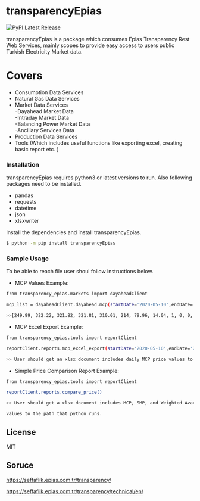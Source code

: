 # transparencyEpias

[![PyPI Latest Release](https://img.shields.io/pypi/v/transparencyEpias.svg)](https://pypi.org/project/transparencyEpias/)

transparencyEpias is a package which consumes Epias Transparency Rest Web Services, mainly scopes to provide easy access to users public Turkish Electricity Market data.

# Covers

  - Consumption Data Services
  - Natural Gas Data Services
  - Market Data Services<br/>
    -Dayahead Market Data <br/>
    -Intraday Market Data <br/>
    -Balancing Power Market Data<br/>
    -Ancillary Services Data<br/>
 - Production Data Services<br/>
 - Tools (Which includes useful functions like exporting excel, creating basic report etc. )

### Installation

transparencyEpias requires python3 or latest versions to run.
Also following packages need to be installed. 
- pandas
- requests
- datetime
- json
- xlsxwriter

Install the dependencies and install transparencyEpias.

```sh
$ python -m pip install transparencyEpias
```

### Sample Usage

To be able to reach file user shoul follow instructions below.
- MCP Values Example:
 
```sh
from transparency_epias.markets import dayaheadClient 
```
```sh
mcp_list = dayaheadClient.dayahead.mcp(startDate='2020-05-10',endDate='2020-05-10')[1]
```
```sh
>>[249.99, 322.22, 321.82, 321.81, 310.01, 214, 79.96, 14.04, 1, 0, 0, 0, 0.87, 1, 4, 13.99, 97.45, 227.57, 299.99, 323.23, 321.85, 308.56, 289.8, 284.99]
```
- MCP Excel Export Example:
```sh
from transparency_epias.tools import reportClient
```
```sh
reportClient.reports.mcp_excel_export(startDate='2020-05-10',endDate='2020-05-10')
```
```sh
>> User should get an xlsx document includes daily MCP price values to the path that python runs.
```
- Simple Price Comparison Report Example:
```sh
from transparency_epias.tools import reportClient
```
```sh
reportClient.reports.compare_price()
```
```sh
>> User should get a xlsx document includes MCP, SMP, and Weighted Avarage Price 

values to the path that python runs.
```

License
----

MIT

Soruce
----

https://seffaflik.epias.com.tr/transparency/

https://seffaflik.epias.com.tr/transparency/technical/en/